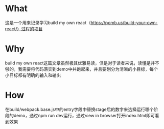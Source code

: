 # What

这是一个用来记录学习build my own react（https://pomb.us/build-your-own-react/）过程的项目

# Why

build my own react这篇文章虽然极其优雅易读，但是对于读者来说，读懂是并不够的，我需要将代码落实到demo中并跑起来，并且要划分为清晰的小目标，每个小目标都有明确的输入和输出

# How

在build/webpack.base.js中的entry字段中替换stage后的数字来选择运行哪个阶段的demo，通过npm run dev运行，通过view in browser打开index.html即可看到效果
